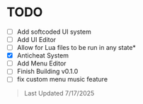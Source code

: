 # TODO

- [ ] Add softcoded UI system
- [ ] Add UI Editor
- [ ] Allow for Lua files to be run in any state*
- [x] Anticheat System
- [ ] Add Menu Editor
- [ ] Finish Building v0.1.0
- [ ] fix custom menu music feature

> Last Updated 7/17/2025
